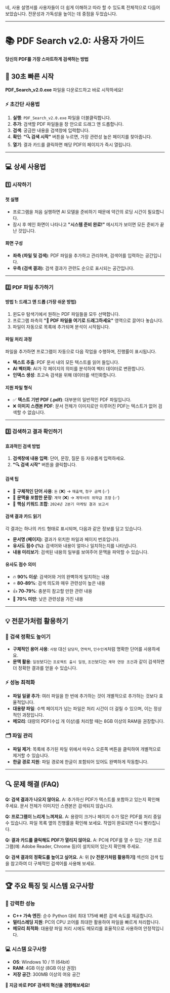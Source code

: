 네, 사용 설명서를 사용자들이 더 쉽게 이해하고 따라 할 수 있도록 전체적으로 다듬어 보았습니다. 전문성과 가독성을 높이는 데 중점을 두었습니다.

-----

# 📚 PDF Search v2.0: 사용자 가이드

**당신의 PDF를 가장 스마트하게 검색하는 방법**

## 🎯 30초 빠른 시작

**PDF\_Search\_v2.0.exe** 파일을 다운로드하고 바로 시작하세요\!

### ⚡ **초간단 사용법**

1.  **실행**: `PDF_Search_v2.0.exe` 파일을 더블클릭합니다.
2.  **추가**: 검색할 PDF 파일들을 창 안으로 드래그 앤 드롭합니다.
3.  **검색**: 궁금한 내용을 검색창에 입력합니다.
4.  **확인**: **"🔍 검색 시작"** 버튼을 누르면, 가장 관련성 높은 페이지를 찾아줍니다.
5.  **열기**: 결과 카드를 클릭하면 해당 PDF의 페이지가 즉시 열립니다.

-----

## 💻 상세 사용법

### 1️⃣ **시작하기**

#### **첫 실행**

  - 프로그램을 처음 실행하면 AI 모델을 준비하기 때문에 약간의 로딩 시간이 필요합니다.
  - 잠시 후 메인 화면이 나타나고 **"시스템 준비 완료\!"** 메시지가 보이면 모든 준비가 끝난 것입니다.

#### **화면 구성**

  - **좌측 (파일 및 검색)**: PDF 파일을 추가하고 관리하며, 검색어를 입력하는 공간입니다.
  - **우측 (검색 결과)**: 검색 결과가 관련도 순으로 표시되는 공간입니다.

-----

### 2️⃣ **PDF 파일 추가하기**

#### **방법 1: 드래그 앤 드롭 (가장 쉬운 방법)**

1.  윈도우 탐색기에서 원하는 PDF 파일들을 모두 선택합니다.
2.  프로그램 좌측의 **"📁 PDF 파일을 여기로 드래그하세요"** 영역으로 끌어다 놓습니다.
3.  파일이 자동으로 목록에 추가되며 분석이 시작됩니다.

#### **파일 처리 과정**

파일을 추가하면 프로그램이 자동으로 다음 작업을 수행하며, 진행률이 표시됩니다.

  - **텍스트 추출**: PDF 문서 내의 모든 텍스트를 읽어 들입니다.
  - **AI 벡터화**: AI가 각 페이지의 의미를 분석하여 벡터 데이터로 변환합니다.
  - **인덱스 생성**: 초고속 검색을 위해 데이터를 색인화합니다.

#### **지원 파일 형식**

  - ✅ **텍스트 기반 PDF (.pdf)**: 대부분의 일반적인 PDF 파일입니다.
  - ❌ **이미지 스캔본 PDF**: 문서 전체가 이미지로만 이루어진 PDF는 텍스트가 없어 검색할 수 없습니다.

-----

### 3️⃣ **검색하고 결과 확인하기**

#### **효과적인 검색 방법**

1.  **검색창에 내용 입력**: 단어, 문장, 질문 등 자유롭게 입력하세요.
2.  **"🔍 검색 시작"** 버튼을 클릭합니다.

#### **검색 팁**

  - 🎯 **구체적인 단어 사용**: `돈` (❌) → `매출액`, `청구 금액` (✅)
  - 🎯 **문맥을 포함한 문장**: `계약` (❌) → `계약서의 위약금 조항` (✅)
  - 🎯 **핵심 키워드 조합**: `2024년 2분기 마케팅 결과 보고서`

#### **검색 결과 카드 읽기**

각 결과는 하나의 카드 형태로 표시되며, 다음과 같은 정보를 담고 있습니다.

  - **문서명 (페이지)**: 결과가 위치한 파일과 페이지 번호입니다.
  - **유사도 점수 (%)**: 검색어와 내용이 얼마나 일치하는지를 나타냅니다.
  - **내용 미리보기**: 검색된 내용의 일부를 보여주어 문맥을 파악할 수 있습니다.

#### **유사도 점수 의미**

  - 🔥 **90% 이상**: 검색어와 거의 완벽하게 일치하는 내용
  - ⭐ **80-89%**: 검색 의도와 매우 관련성이 높은 내용
  - 👍 **70-79%**: 충분히 참고할 만한 관련 내용
  - 📝 **70% 미만**: 낮은 관련성을 가진 내용

-----

## 💡 전문가처럼 활용하기

### 🎯 **검색 정확도 높이기**

  - **구체적인 용어 사용**: `사람` 대신 `담당자`, `연락처`, `인수인계`처럼 명확한 단어를 사용하세요.
  - **문맥 활용**: `일정`보다는 `프로젝트 출시 일정`, `조건`보다는 `계약 연장 조건`과 같이 검색하면 더 정확한 결과를 얻을 수 있습니다.

### ⚡ **성능 최적화**

  - **파일 일괄 추가**: 여러 파일을 한 번에 추가하는 것이 개별적으로 추가하는 것보다 효율적입니다.
  - **대용량 파일**: 수백 페이지가 넘는 파일은 처리 시간이 더 걸릴 수 있으며, 이는 정상적인 과정입니다.
  - **메모리**: 대량의 PDF(수십 개 이상)를 처리할 때는 8GB 이상의 RAM을 권장합니다.

### 🗂️ **파일 관리**

  - **파일 제거**: 목록에 추가된 파일 위에서 마우스 오른쪽 버튼을 클릭하여 개별적으로 제거할 수 있습니다.
  - **한글 경로 지원**: 파일 경로에 한글이 포함되어 있어도 완벽하게 작동합니다.

-----

## 🔍 문제 해결 (FAQ)

**Q: 검색 결과가 나오지 않아요.**
A: 추가하신 PDF가 텍스트를 포함하고 있는지 확인해 주세요. 문서 전체가 이미지인 스캔본은 검색되지 않습니다.

**Q: 프로그램이 느리게 느껴져요.**
A: 용량이 크거나 페이지 수가 많은 PDF를 처리 중일 수 있습니다. 파일 목록 옆의 진행률을 확인해 보세요. 작업이 완료되면 다시 빨라집니다.

**Q: 결과 카드를 클릭해도 PDF가 열리지 않아요.**
A: PC에 PDF를 열 수 있는 기본 프로그램(예: Adobe Reader, Chrome 등)이 설치되어 있는지 확인해 주세요.

**Q: 검색 결과의 정확도를 높이고 싶어요.**
A: 위 **[💡 전문가처럼 활용하기]** 섹션의 검색 팁을 참고하여 더 구체적인 검색어를 사용해 보세요.

-----

## 🏆 주요 특징 및 시스템 요구사항

### **🚀 강력한 성능**

  - **C++ 가속 엔진**: 순수 Python 대비 최대 175배 빠른 검색 속도를 제공합니다.
  - **멀티스레딩 지원**: PC의 CPU 코어를 최대한 활용하여 파일을 빠르게 처리합니다.
  - **메모리 최적화**: 대용량 파일 처리 시에도 메모리를 효율적으로 사용하여 안정적입니다.

### **💻 시스템 요구사항**

  - **OS**: Windows 10 / 11 (64bit)
  - **RAM**: 4GB 이상 (8GB 이상 권장)
  - **저장 공간**: 300MB 이상의 여유 공간

**🎉 지금 바로 PDF 검색의 혁신을 경험해보세요\!**
